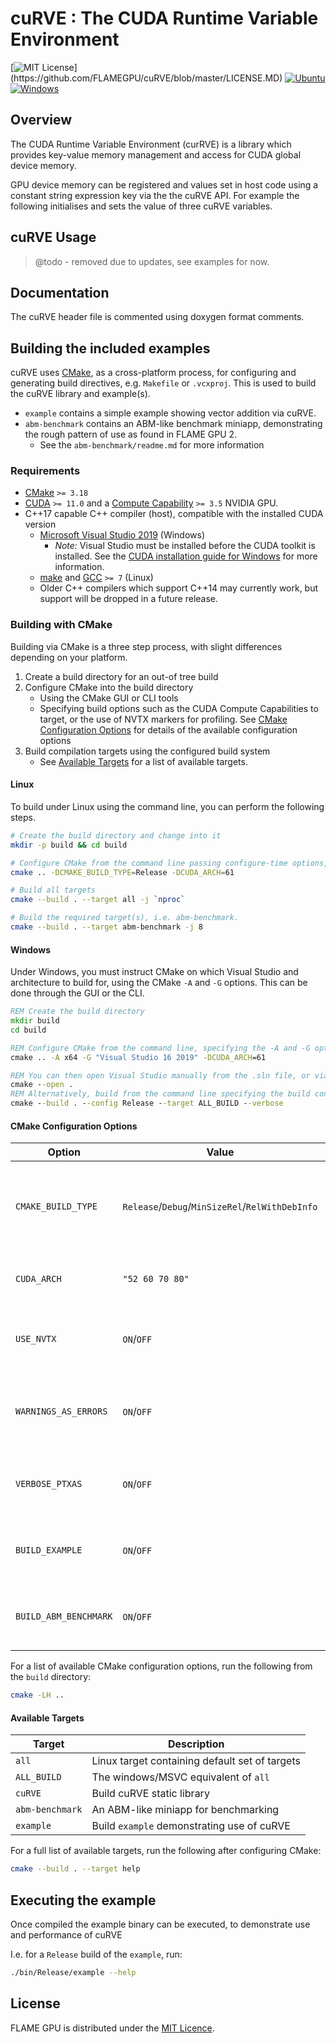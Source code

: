 # cuRVE : The CUDA Runtime Variable Environment

[![MIT License](https://img.shields.io/apm/l/atomic-design-ui.svg?)](https://github.com/FLAMEGPU/cuRVE/blob/master/LICENSE.MD)
[![Ubuntu](https://github.com/FLAMEGPU/cuRVE/actions/workflows/Ubuntu.yml/badge.svg)](https://github.com/FLAMEGPU/cuRVE/actions/workflows/Ubuntu.yml)
[![Windows](https://github.com/FLAMEGPU/cuRVE/actions/workflows/Windows.yml/badge.svg)](https://github.com/FLAMEGPU/cuRVE/actions/workflows/Windows.yml)

## Overview

The CUDA Runtime Variable Environment (curRVE) is a library which provides key-value memory management and access for CUDA global device memory.

GPU device memory can be registered and values set in host code using a constant string expression key via the the cuRVE API. For example the following initialises and sets the value of three cuRVE variables.

## cuRVE Usage

> @todo - removed due to updates, see examples for now.
<!-- 
```cuda
curveInit(VECTOR_ELEMENTS);
curveRegisterVariable("a");
curveRegisterVariable("b");
curveRegisterVariable("c");

for (int i=0; i<VECTOR_ELEMENTS; i++){
    float a = rand()/(float)RAND_MAX;
    float b = rand()/(float)RAND_MAX;
    curveSetFloat("a", i, a);
    curveSetFloat("b", i, b);
}
```

A corresponding kernel can be defined using the cuRVE variable access functions as follows;

```cuda
__global__ void vectorAdd()
{
    float a, b, c;
    
    unsigned int idx = (blockDim.x * blockIdx.x) + threadIdx.x;
     
    a = getFloatVariable("a", idx);
    b = getFloatVariable("b", idx);
    c = a + b;
    setFloatVariable("c", c, idx);
}
```

## Namespaces

Namespaces allow a cuRVE variable to have a limited scope. Similarly, variable names can be re-used under different namespaces. The cuRVE namespace can be changed using  an API call as follows;

```cuda
curveChangeNamespace("vector_addition_example");
```

Namespaces can be used to limit a variable to a particular CUDA kernel (or set of kernels). Further restrictions on variable access may be placed by enabling or disabling variable access as follows;

```cuda
curveDisableVariable("a");
curveEnableVariable("b");
```

## Error Checking

Errors can occur on the device or host and error codes can be obtained by using the following API functions;

```cuda
curveGetLastHostError();    // Host API function which gets the last host API error code
curveGetLastDeviceError();  // Device API function which gets the last device API error code
```

Formatted errors can be output using the following API calls which will use the current source file, function name and line number;

```cuda
curveReportErrors();      //Host API function outputs any host or device errors to std:out
curveReportHostError();   //Host API function outputs the last host API error
curveReportDeviceError(); //Device API function outputs the last device API error
``` -->

## Documentation

The cuRVE header file is commented using doxygen format comments.

## Building the included examples

cuRVE uses [CMake](https://cmake.org/), as a cross-platform process, for configuring and generating build directives, e.g. `Makefile` or `.vcxproj`.
This is used to build the cuRVE library and example(s).

+ `example` contains a simple example showing vector addition via cuRVE.
+ `abm-benchmark` contains an ABM-like benchmark miniapp, demonstrating the rough pattern of use as found in FLAME GPU 2. 
  + See the `abm-benchmark/readme.md` for more information

### Requirements

+ [CMake](https://cmake.org/download/) `>= 3.18`
+ [CUDA](https://developer.nvidia.com/cuda-downloads) `>= 11.0` and a [Compute Capability](https://developer.nvidia.com/cuda-gpus) `>= 3.5` NVIDIA GPU.
+ C++17 capable C++ compiler (host), compatible with the installed CUDA version
  + [Microsoft Visual Studio 2019](https://visualstudio.microsoft.com/) (Windows)
    + *Note:* Visual Studio must be installed before the CUDA toolkit is installed. See the [CUDA installation guide for Windows](https://docs.nvidia.com/cuda/cuda-installation-guide-microsoft-windows/index.html) for more information.
  + [make](https://www.gnu.org/software/make/) and [GCC](https://gcc.gnu.org/) `>= 7` (Linux)
  + Older C++ compilers which support C++14 may currently work, but support will be dropped in a future release.

### Building with CMake

Building via CMake is a three step process, with slight differences depending on your platform.

1. Create a build directory for an out-of tree build
2. Configure CMake into the build directory
    + Using the CMake GUI or CLI tools
    + Specifying build options such as the CUDA Compute Capabilities to target, or the use of NVTX markers for profiling. See [CMake Configuration Options](#CMake-Configuration-Options) for details of the available configuration options
3. Build compilation targets using the configured build system
    + See [Available Targets](#Available-targets) for a list of available targets.

#### Linux

To build under Linux using the command line, you can perform the following steps.

```bash
# Create the build directory and change into it
mkdir -p build && cd build

# Configure CMake from the command line passing configure-time options, i.e. a release config for Consumer Pascal GPUs
cmake .. -DCMAKE_BUILD_TYPE=Release -DCUDA_ARCH=61

# Build all targets
cmake --build . --target all -j `nproc`

# Build the required target(s), i.e. abm-benchmark.
cmake --build . --target abm-benchmark -j 8

```

#### Windows

Under Windows, you must instruct CMake on which Visual Studio and architecture to build for, using the CMake `-A` and `-G` options.
This can be done through the GUI or the CLI.


```cmd
REM Create the build directory 
mkdir build
cd build

REM Configure CMake from the command line, specifying the -A and -G options. Alternatively use the GUI. In this case for consumer Pascal GPUs
cmake .. -A x64 -G "Visual Studio 16 2019" -DCUDA_ARCH=61

REM You can then open Visual Studio manually from the .sln file, or via:
cmake --open . 
REM Alternatively, build from the command line specifying the build configuration
cmake --build . --config Release --target ALL_BUILD --verbose
```

#### CMake Configuration Options

| Option                   | Value                                           | Description                                                                          |
| ------------------------ | ----------------------------------------------- | -------------------------------------------------------------------------------------|
| `CMAKE_BUILD_TYPE`       | `Release`/`Debug`/`MinSizeRel`/`RelWithDebInfo` | Select the build configuration for single-target generators such as `make`           |
| `CUDA_ARCH`              | `"52 60 70 80"`                                 | Select [CUDA Compute Capabilities](https://developer.nvidia.com/cuda-gpus) to build. |
| `USE_NVTX`               | `ON`/`OFF`                                      | Enable NVTX markers for improved profiling. Default `OFF`                            |
| `WARNINGS_AS_ERRORS`     | `ON`/`OFF`                                      | Promote compiler/tool warnings to errors are build time. Default `OFF`               |
| `VERBOSE_PTXAS`          | `ON`/`OFF`                                      | Enable verbose PTXAS output. Default `OFF`                                           |
| `BUILD_EXAMPLE`          | `ON`/`OFF`                                      | Build the simple example model. Default `ON`                                         |
| `BUILD_ABM_BENCHMARK`    | `ON`/`OFF`                                      | Build the abm-like benchmark miniapp. Default `ON`                                   |

For a list of available CMake configuration options, run the following from the `build` directory:

```bash
cmake -LH ..
```

#### Available Targets

| Target         | Description                                    |
| -------------- | -----------------------------------------------|
| `all`          | Linux target containing default set of targets |
| `ALL_BUILD`    | The windows/MSVC equivalent of `all`           |
| `cuRVE`        | Build cuRVE static library                     |
| `abm-benchmark`| An ABM-like miniapp for benchmarking           |
| `example`      | Build `example` demonstrating use of cuRVE     |

For a full list of available targets, run the following after configuring CMake:

```bash
cmake --build . --target help
```

## Executing the example

Once compiled the example binary can be executed, to demonstrate use and performance of cuRVE

I.e. for a `Release` build of the `example`, run:

```bash
./bin/Release/example --help
```

## License

FLAME GPU is distributed under the [MIT Licence](https://github.com/FLAMEGPU/cuRVE/blob/master/LICENSE.md).
